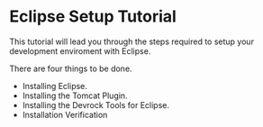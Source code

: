 # Eclipse Setup Tutorial

This tutorial will lead you through the steps required to setup your development enviroment with Eclipse. 

There are four things to be done.

- Installing Eclipse. 
- Installing the Tomcat Plugin. 
- Installing the Devrock Tools for Eclipse. 
- Installation Verification

